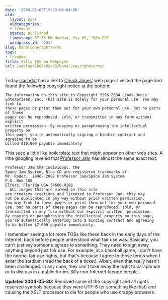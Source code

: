 ```yaml
---
date: '2004-05-03T19:33:00-04:00'
old:
  layout: post
  oldcategories:
  - freedom
  status: published
  timestamp: 07:33 PM Monday, May 03, 2004 EDT
  wordpress_id: '233'
slug: banalcopyrightterms
tags:
- freedom
title: Silly TOS on Webpages
url: /weblog/2004/05/03/banalcopyrightterms/
---
```


Today [slashdot](http://www.slashdot.org/) had a link to [Chuck
Jones'](http://www.chuckjones.com/) web page.  I visited the page and found the
following copyright notice at the bottom:

    The information on this site is Copyright 1996-2004 Linda Jones
    Enterprises, Inc. This site is solely for your personal use. You may link to
    these pages or print them out for your own personal use, but no parts of these
    pages can be reproduced, sold, or transmitted in any form without explicit
    written permission. By copying or paraphrasing the intellectual property on
    this page, you're automatically signing a binding contract and agreeing to be
    billed $10,000 payable immediately

This seed a little like boilerplate text that might appear on other web sites.
A little googling reveled that [Professor
Jam](http://www.eireporter.com/professorjam/) has almost the same exact text:


    Professor Jam the individual, the
    Space Jam System, Blue CD are registered trademarks of
    Mr. Rader.  1996- 2002 Professor Jam/Space Jam System
    P.O. Box 188
    Elfers, Florida USA 34680-0188
      ALL images that are viewed on this site
    are creative creations and licensed to Professor Jam. they may
    not be duplicated in any way without prior written permission.
    You may link to these pages or print them out for your own personal
    use, but no parts of these pages can be reproduced, sold, or
    transmitted in any form without our explicit written  permission.
    By copying or paraphrasing the intellectual property on this page,
    you're automatically entering into a binding contract and agreeing
    to be billed $7,000 payable immediately.

I remember seeing a lot more TOSs like these back in the early days of the
Internet, back before people understood what fair use was.  Basically, you
can't just say someone agrees to something.  They need to sign away anything
beyond just fair use.  For example, at a baseball game, I don't have the normal
fair use rights, but that's because I agree to those terms when I enter the
stadium (read the back of a ticket).  Albeit, even that really hasn't been
challenged.  In any case, they can't take away the right to paraphrase or to
discuss in a public forum.  Silly non-Internet-literate people.

**Updated 2004-05-30:** Removed some of the copyright and all rights reserved
symbols because they were UTF-8 (or something like that) and causing
the XSLT processor to die for people who use crappy browsers.
